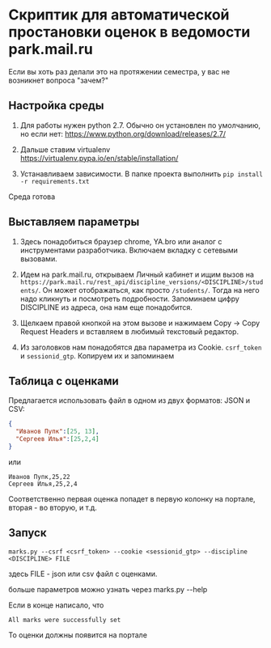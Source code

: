 

# Скриптик для автоматической простановки оценок в ведомости park.mail.ru

Если вы хоть раз делали это на протяжении семестра, у вас не возникнет вопроса "зачем?"

## Настройка среды
1. Для работы нужен python 2.7. Обычно он установлен по умолчанию, но если нет:
https://www.python.org/download/releases/2.7/

2. Дальше ставим virtualenv
https://virtualenv.pypa.io/en/stable/installation/

3. Устанавливаем зависимости. В папке проекта выполнить
`pip install -r requirements.txt`

Среда готова


## Выставляем параметры
1. Здесь понадобиться браузер chrome, YA.bro или аналог с инструментами разработчика. Включаем вкладку с сетевыми вызовами.

2. Идем на park.mail.ru, открываем Личный кабинет и ищим вызов на `https://park.mail.ru/rest_api/discipline_versions/<DISCIPLINE>/students/`.
Он может отображаться, как просто `/students/`. Тогда на него надо кликнуть и посмотреть подробности.
Запоминаем цифру DISCIPLINE из адреса, она нам еще понадобится. 

3. Щелкаем правой кнопкой на этом вызове и нажимаем Copy -> Copy Request Headers и вставляем в любимый текстовый редактор.
 
4. Из заголовков нам понадобятся два параметра из Cookie. `csrf_token` и `sessionid_gtp`. 
Копируем их и запоминаем

## Таблица с оценками
Предлагается использовать файл в одном из двух форматов: JSON и CSV:
```json
{
  "Иванов Пупк":[25, 13],
  "Сергеев Илья":[25,2,4]
}
```
или
```text
Иванов Пупк,25,22
Сергеев Илья,25,2,4
```

Соответственно первая оценка попадет в первую колонку на портале, вторая - во вторую, и т.д.



## Запуск
`marks.py --csrf <csrf_token> --cookie <sessionid_gtp> --discipline <DISCIPLINE> FILE`

здесь FILE - json или csv файл с оценками. 

больше параметров можно узнать через marks.py --help

Если в конце написало, что 
```
All marks were successfully set
```
То оценки должны появится на портале
